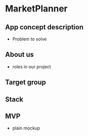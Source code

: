 # MarketPlanner

## App concept description 
- Problem to solve

## About us
- roles in our project

## Target group

## Stack


## MVP
- plain mockup
